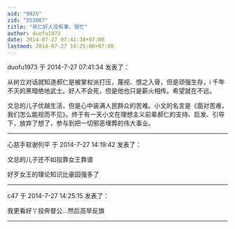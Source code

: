 ```yaml
---
aid: "9025"
zid: "553007"
title: "郝仁好人没有事，很忙"
author: duofu1973
date: 2014-07-27 07:41:34+07:00
lastmod: 2014-07-27 14:25:00+07:00
---
```


duofu1973 于 2014-7-27 07:41:34 发表了：

从树立对话就知道郝仁是被掌权派打压，蔑视、恨之入骨，但是顽强生存，i 千年不灭的黑暗绝地武士。好人不会死，但是他也只是薪火相传。希望就在不远。

文总的儿子优越生活，但是心中装满人民群众的苦难。小文的名言是《面对苦难，我们怎么能视而不见》。终于有一天小文在理想主义前辈郝仁的支持、启发、引导下，放弃了想了，参与到把一切邪恶埋葬的伟大事业。

---

心慈手软谢列平 于 2014-7-27 14:19:42 发表了：

文总的儿子还不如投靠女王靠谱

好歹女王的理论知识比豪园强多了

---

c47 于 2014-7-27 14:25:15 发表了：

我更看好丫投奔督公...然后高举反旗

---
